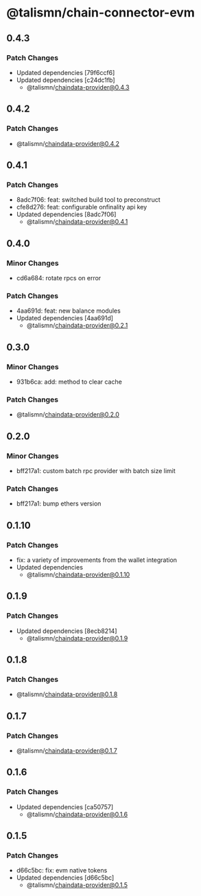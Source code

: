 # @talismn/chain-connector-evm

## 0.4.3

### Patch Changes

- Updated dependencies [79f6ccf6]
- Updated dependencies [c24dc1fb]
  - @talismn/chaindata-provider@0.4.3

## 0.4.2

### Patch Changes

- @talismn/chaindata-provider@0.4.2

## 0.4.1

### Patch Changes

- 8adc7f06: feat: switched build tool to preconstruct
- cfe8d276: feat: configurable onfinality api key
- Updated dependencies [8adc7f06]
  - @talismn/chaindata-provider@0.4.1

## 0.4.0

### Minor Changes

- cd6a684: rotate rpcs on error

### Patch Changes

- 4aa691d: feat: new balance modules
- Updated dependencies [4aa691d]
  - @talismn/chaindata-provider@0.2.1

## 0.3.0

### Minor Changes

- 931b6ca: add: method to clear cache

### Patch Changes

- @talismn/chaindata-provider@0.2.0

## 0.2.0

### Minor Changes

- bff217a1: custom batch rpc provider with batch size limit

### Patch Changes

- bff217a1: bump ethers version

## 0.1.10

### Patch Changes

- fix: a variety of improvements from the wallet integration
- Updated dependencies
  - @talismn/chaindata-provider@0.1.10

## 0.1.9

### Patch Changes

- Updated dependencies [8ecb8214]
  - @talismn/chaindata-provider@0.1.9

## 0.1.8

### Patch Changes

- @talismn/chaindata-provider@0.1.8

## 0.1.7

### Patch Changes

- @talismn/chaindata-provider@0.1.7

## 0.1.6

### Patch Changes

- Updated dependencies [ca50757]
  - @talismn/chaindata-provider@0.1.6

## 0.1.5

### Patch Changes

- d66c5bc: fix: evm native tokens
- Updated dependencies [d66c5bc]
  - @talismn/chaindata-provider@0.1.5
